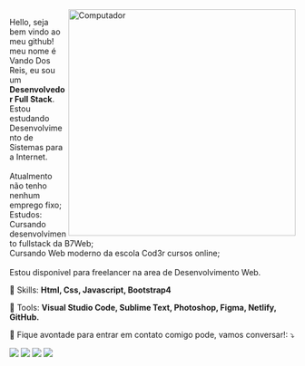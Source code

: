 <img src="https://raw.githubusercontent.com/MicaelliMedeiros/micaellimedeiros/master/image/computer-illustration.png" min-width="400px" max-width="400px" width="400px" align="right" alt="Computador">

<p align="left">
  Hello, seja bem vindo ao meu github! meu nome é Vando Dos Reis, eu sou um <strong>Desenvolvedor Full Stack</strong>.<br>
  Estou estudando Desenvolvimento de Sistemas para a Internet.<br><br>
  Atualmento não tenho nenhum emprego fixo;<br>
  Estudos:<br>
  Cursando desenvolvimento fullstack da B7Web;<br>
  Cursando Web moderno da escola Cod3r cursos online;<br>
  <br>
  Estou disponivel para freelancer na area de Desenvolvimento Web.
  
</p>

<p align="left">
  🦄 Skills: <strong>Html, Css, Javascript, Bootstrap4</strong>
</p>

<p align="left">
  💼 Tools: <strong>Visual Studio Code, Sublime Text, Photoshop, Figma, Netlify, GitHub.</strong>
</p>

<p align="left">
  💌 Fique avontade para entrar em contato comigo pode, vamos conversar!: ⤵️
</p>

<p align="left">
  <a href="https://mail.google.com/mail/u/0/#inbox" alt="Gmail">
  <img src="https://img.shields.io/badge/-Gmail-FF0000?style=flat-square&labelColor=FF0000&logo=gmail&logoColor=white&link=LINK-DO-SEU-EMAIL" /></a>

  <a href="https://www.linkedin.com/in/vando-dos-reis-261b23196/" alt="Linkedin">
  <img src="https://img.shields.io/badge/-Linkedin-0e76a8?style=flat-square&logo=Linkedin&logoColor=white&link=LINK-DO-SEU-LINKEDIN" /></a>

  <a href="https://api.whatsapp.com/send/?phone=5511958600976&text&app_absent=0" alt="WhatsApp">
  <img src="https://img.shields.io/badge/-WhatsApp-25d366?style=flat-square&labelColor=25d366&logo=whatsapp&logoColor=white&link=API-DO-SEU-WHATSAPP"/></a>


  <a href="https://www.instagram.com/nerd_baixo.nivel/" alt="Instagram">
  <img src="https://img.shields.io/badge/-Instagram-DF0174?style=flat-square&labelColor=DF0174&logo=instagram&logoColor=white&link=LINK-DO-SEU-INSTAGRAM"/></a>
</p>  

<!--
**VDR-Crowley/VDR-Crowley** is a ✨ _special_ ✨ repository because its `README.md` (this file) appears on your GitHub profile.

Here are some ideas to get you started:
👋
- 🔭 I’m currently working on ...
- 🌱 I’m currently learning ...
- 👯 I’m looking to collaborate on ...
- 🤔 I’m looking for help with ...
- 💬 Ask me about ...
- 📫 How to reach me: ...
- 😄 Pronouns: ...
- ⚡ Fun fact: ...
-->
